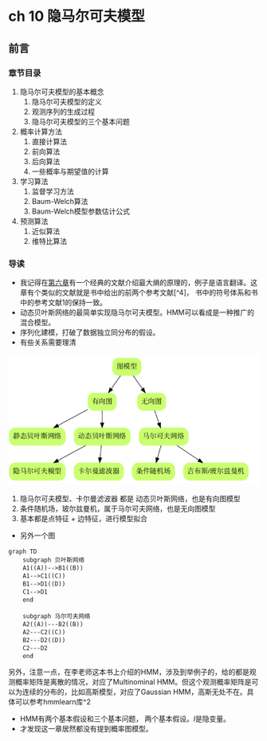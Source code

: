 # ch 10  隐马尔可夫模型

## 前言

### 章节目录

1.  隐马尔可夫模型的基本概念
    1.  隐马尔可夫模型的定义
    2.  观测序列的生成过程
    3.  隐马尔可夫模型的三个基本问题
2.  概率计算方法
    1.  直接计算法
    2.  前向算法
    3.  后向算法
    4.  一些概率与期望值的计算
3.  学习算法
    1.  监督学习方法
    2.  Baum-Welch算法
    3.  Baum-Welch模型参数估计公式
4.  预测算法
    1.  近似算法
    2.  维特比算法



### 导读

-   我记得在[第六章](https://github.com/SmirkCao/Lihang/blob/master/CH06/README.md)有一个经典的文献介绍最大熵的原理的，例子是语言翻译。这章有个类似的文献就是书中给出的前两个参考文献[^4]， 书中的符号体系和书中的参考文献1的保持一致。
-   动态贝叶斯网络的最简单实现隐马尔可夫模型。HMM可以看成是一种推广的混合模型。
-   序列化建模，打破了数据独立同分布的假设。
-   有些关系需要理清

![1568336766079](1568336766079.png)

1.  隐马尔可夫模型、卡尔曼滤波器 都是 动态贝叶斯网络，也是有向图模型
2.  条件随机场，玻尔兹曼机，属于马尔可夫网络，也是无向图模型
3.  基本都是点特征 + 边特征，进行模型拟合

-   另外一个图

```
graph TD
	subgraph 贝叶斯网络
	A1((A))-->B1((B))
	A1-->C1((C))
	B1-->D1((D))
	C1-->D1
	end
	
	subgraph 马尔可夫网络
	A2((A))---B2((B))
	A2---C2((C))
	B2---D2((D))
	C2---D2
	end
```

另外，注意一点，在李老师这本书上介绍的HMM，涉及到举例子的，给的都是观测概率矩阵是离散的情况，对应了Multinominal HMM。但这个观测概率矩阵是可以为连续的分布的，比如高斯模型，对应了Gaussian HMM，高斯无处不在。具体可以参考hmmlearn库^2

-   HMM有两个基本假设和三个基本问题， 两个基本假设。$I$是隐变量。
-   才发现这一章居然都没有提到概率图模型。